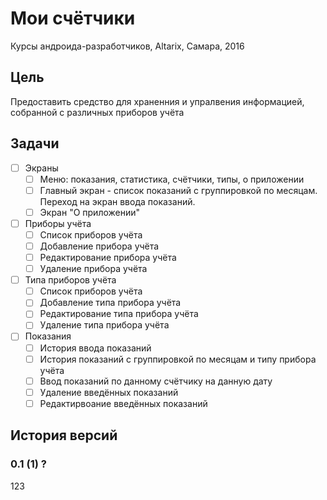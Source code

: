 # Мои счётчики

Курсы андроида-разработчиков, Altarix, Самара, 2016

## Цель

Предоставить средство для храненния и упралвения информацией, собранной с различных приборов учёта

## Задачи

- [ ] Экраны
    - [ ] Меню: показания, статистика, счётчики, типы, о приложении
    - [ ] Главный экран - список показаний с группировкой по месяцам. Переход на экран ввода показаний.
    - [ ] Экран "О приложении"
- [ ] Приборы учёта
    - [ ] Список приборов учёта
    - [ ] Добавление прибора учёта
    - [ ] Редактирование прибора учёта
    - [ ] Удаление прибора учёта
- [ ] Типа приборов учёта
    - [ ] Список приборов учёта
    - [ ] Добавление типа прибора учёта
    - [ ] Редактирование типа прибора учёта
    - [ ] Удаление типа прибора учёта
- [ ] Показания
    - [ ] История ввода показаний 
    - [ ] История показаний с группировкой по месяцам и типу прибора учёта 
    - [ ] Ввод показаний по данному счётчику на данную дату
    - [ ] Удаление введённых показаний
    - [ ] Редактирвоание введённых показаний
    
## История версий

### 0.1 (1) ?


123
